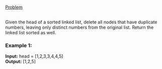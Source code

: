 [Problem](https://leetcode.com/problems/remove-duplicates-from-sorted-list-ii/description/?envType=study-plan-v2&envId=top-interview-150)<br/><br/>

Given the head of a sorted linked list, delete all nodes that have duplicate numbers, leaving only distinct numbers from the original list. Return the linked list sorted as well.<br/>



### Example 1:


**Input:** head = [1,2,3,3,4,4,5]<br/>
**Output:** [1,2,5]<br/>